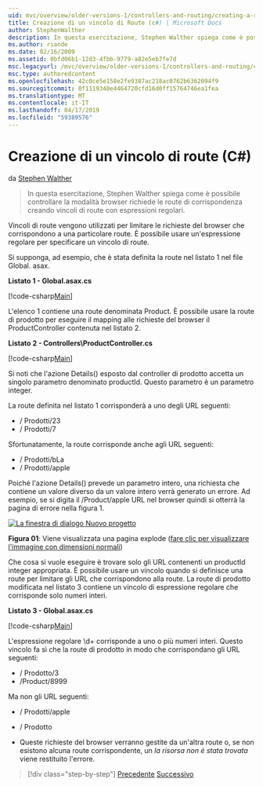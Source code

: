 ```yaml
---
uid: mvc/overview/older-versions-1/controllers-and-routing/creating-a-route-constraint-cs
title: Creazione di un vincolo di Route (c#) | Microsoft Docs
author: StephenWalther
description: In questa esercitazione, Stephen Walther spiega come è possibile controllare la modalità browser richiede le route di corrispondenza creando vincoli di route con espressioni regolari.
ms.author: riande
ms.date: 02/16/2009
ms.assetid: 0bfd06b1-12d3-4fbb-9779-a82e5eb7fe7d
msc.legacyurl: /mvc/overview/older-versions-1/controllers-and-routing/creating-a-route-constraint-cs
msc.type: authoredcontent
ms.openlocfilehash: 42c0ce5e158e2fe9387ac218ac0762b6362094f9
ms.sourcegitcommit: 0f1119340e4464720cfd16d0ff15764746ea1fea
ms.translationtype: MT
ms.contentlocale: it-IT
ms.lasthandoff: 04/17/2019
ms.locfileid: "59389576"
---
```

# <a name="creating-a-route-constraint-c"></a>Creazione di un vincolo di route (C#)

da [Stephen Walther](https://github.com/StephenWalther)

> In questa esercitazione, Stephen Walther spiega come è possibile controllare la modalità browser richiede le route di corrispondenza creando vincoli di route con espressioni regolari.


Vincoli di route vengono utilizzati per limitare le richieste del browser che corrispondono a una particolare route. È possibile usare un'espressione regolare per specificare un vincolo di route.

Si supponga, ad esempio, che è stata definita la route nel listato 1 nel file Global. asax.

**Listato 1 - Global.asax.cs**

[!code-csharp[Main](creating-a-route-constraint-cs/samples/sample1.cs)]

L'elenco 1 contiene una route denominata Product. È possibile usare la route di prodotto per eseguire il mapping alle richieste del browser il ProductController contenuta nel listato 2.

**Listato 2 - Controllers\ProductController.cs**

[!code-csharp[Main](creating-a-route-constraint-cs/samples/sample2.cs)]

Si noti che l'azione Details() esposto dal controller di prodotto accetta un singolo parametro denominato productId. Questo parametro è un parametro integer.

La route definita nel listato 1 corrisponderà a uno degli URL seguenti:

- / Prodotti/23
- / Prodotti/7

Sfortunatamente, la route corrisponde anche agli URL seguenti:

- / Prodotti/bLa
- / Prodotti/apple

Poiché l'azione Details() prevede un parametro intero, una richiesta che contiene un valore diverso da un valore intero verrà generato un errore. Ad esempio, se si digita il /Product/apple URL nel browser quindi si otterrà la pagina di errore nella figura 1.


[![La finestra di dialogo Nuovo progetto](creating-a-route-constraint-cs/_static/image1.jpg)](creating-a-route-constraint-cs/_static/image1.png)

**Figura 01**: Viene visualizzata una pagina explode ([fare clic per visualizzare l'immagine con dimensioni normali](creating-a-route-constraint-cs/_static/image2.png))


Che cosa si vuole eseguire è trovare solo gli URL contenenti un productId integer appropriata. È possibile usare un vincolo quando si definisce una route per limitare gli URL che corrispondono alla route. La route di prodotto modificata nel listato 3 contiene un vincolo di espressione regolare che corrisponde solo numeri interi.

**Listato 3 - Global.asax.cs**

[!code-csharp[Main](creating-a-route-constraint-cs/samples/sample3.cs)]

L'espressione regolare \d+ corrisponde a uno o più numeri interi. Questo vincolo fa sì che la route di prodotto in modo che corrispondano gli URL seguenti:

- / Prodotto/3
- /Product/8999

Ma non gli URL seguenti:

- / Prodotti/apple
- / Prodotto

- Queste richieste del browser verranno gestite da un'altra route o, se non esistono alcuna route corrispondente, un *la risorsa non è stata trovata* viene restituito l'errore.

> [!div class="step-by-step"]
> [Precedente](creating-custom-routes-cs.md)
> [Successivo](creating-a-custom-route-constraint-cs.md)
